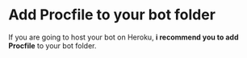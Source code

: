 # Add Procfile to your bot folder
If you are going to host your bot on Heroku, **i recommend you to add Procfile** to your bot folder.    